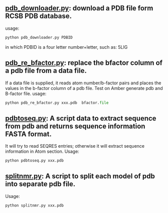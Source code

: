 ## [pdb_downloader.py](https://github.com/baifan-wang/computational_chemistry_tools/blob/master/PDB/pdb_downloader.py): download a PDB file form RCSB PDB database.
usage:
```python
python pdb_downloader.py PDBID
```
in which PDBID is a four letter number+letter, such as: 5LIG

## [pdb_re_bfactor.py](https://github.com/baifan-wang/computational_chemistry_tools/blob/master/PDB/pdb_re_bfactor.py): replace the bfactor column of a pdb file from a data file.      
If a data file is supplied, it reads atom number/b-factor pairs and places the values in the b-factor column of a pdb file. Test on Amber generate pdb and B-factor file.
usage:  
```python
python pdb_re_bfactor.py xxx.pdb  bfactor.file
```

## [pdbtoseq.py](https://github.com/baifan-wang/computational_chemistry_tools/blob/master/PDB/pdbtoseq.py): A script data to extract sequence from pdb and returns sequence information FASTA format.
It will try to read SEQRES entries; otherwise it will extract sequence information in Atom section.
Usage:  
```python
python pdbtoseq.py xxx.pdb
```
## [splitnmr.py](https://github.com/baifan-wang/computational_chemistry_tools/blob/master/PDB/splitnmr.py): A script to split each model of pdb into separate pdb file.
Usage:  
```python
python splitnmr.py xxx.pdb
```
